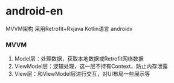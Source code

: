 # android-en


MVVM架构 采用Retrofit+Rxjava Kotlin语言 androidx

### MVVM

1. Model层：处理数据，获取本地数据或Retrofit网络数据
2. ViewModel层：逻辑处理，这一层不持有Context，防止内存泄露
3. View层：和ViewModel层进行交互，对UI布局一些展示等

